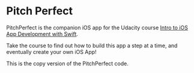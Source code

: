 Pitch Perfect
========
PitchPerfect is the companion iOS app for the Udacity course [Intro to iOS App Development with Swift](https://www.udacity.com/course/intro-to-ios-app-development-with-swift--ud585).

Take the course to find out how to build this app a step at a time, and eventually create your own iOS App!

This is the copy version of the PitchPerfect code.
